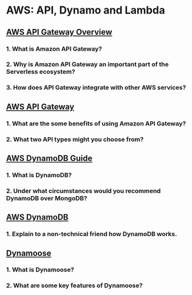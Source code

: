 # AWS: API, Dynamo and Lambda

## [AWS API Gateway Overview](https://www.serverless.com/guides/amazon-api-gateway)

### 1. What is Amazon API Gateway?

### 2. Why is Amazon API Gateway an important part of the Serverless ecosystem?

### 3. How does API Gateway integrate with other AWS services?

## [AWS API Gateway](https://aws.amazon.com/api-gateway/)

### 1. What are the some benefits of using Amazon API Gateway?

### 2. What two API types might you choose from?

## [AWS DynamoDB Guide](https://www.dynamodbguide.com/what-is-dynamo-db/)

### 1. What is DynamoDB?

### 2. Under what circumstances would you recommend DynamoDB over MongoDB?

## [AWS DynamoDB](https://aws.amazon.com/dynamodb/)

### 1. Explain to a non-technical friend how DynamoDB works.

## [Dynamoose](https://dynamoosejs.com/getting_started/Introduction)

### 1. What is Dynamoose?

### 2. What are some key features of Dynamoose?